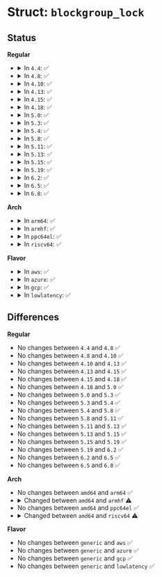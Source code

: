 # Struct: <code>blockgroup_lock</code>

## Status
<b>Regular</b>
<ul>
<li>
<details>
<summary>In <code>4.4</code>: ✅</summary>

```c
struct blockgroup_lock {
    struct bgl_lock locks[128];
};
```
</details>
</li>
<li>
<details>
<summary>In <code>4.8</code>: ✅</summary>

```c
struct blockgroup_lock {
    struct bgl_lock locks[128];
};
```
</details>
</li>
<li>
<details>
<summary>In <code>4.10</code>: ✅</summary>

```c
struct blockgroup_lock {
    struct bgl_lock locks[128];
};
```
</details>
</li>
<li>
<details>
<summary>In <code>4.13</code>: ✅</summary>

```c
struct blockgroup_lock {
    struct bgl_lock locks[128];
};
```
</details>
</li>
<li>
<details>
<summary>In <code>4.15</code>: ✅</summary>

```c
struct blockgroup_lock {
    struct bgl_lock locks[128];
};
```
</details>
</li>
<li>
<details>
<summary>In <code>4.18</code>: ✅</summary>

```c
struct blockgroup_lock {
    struct bgl_lock locks[128];
};
```
</details>
</li>
<li>
<details>
<summary>In <code>5.0</code>: ✅</summary>

```c
struct blockgroup_lock {
    struct bgl_lock locks[128];
};
```
</details>
</li>
<li>
<details>
<summary>In <code>5.3</code>: ✅</summary>

```c
struct blockgroup_lock {
    struct bgl_lock locks[128];
};
```
</details>
</li>
<li>
<details>
<summary>In <code>5.4</code>: ✅</summary>

```c
struct blockgroup_lock {
    struct bgl_lock locks[128];
};
```
</details>
</li>
<li>
<details>
<summary>In <code>5.8</code>: ✅</summary>

```c
struct blockgroup_lock {
    struct bgl_lock locks[128];
};
```
</details>
</li>
<li>
<details>
<summary>In <code>5.11</code>: ✅</summary>

```c
struct blockgroup_lock {
    struct bgl_lock locks[128];
};
```
</details>
</li>
<li>
<details>
<summary>In <code>5.13</code>: ✅</summary>

```c
struct blockgroup_lock {
    struct bgl_lock locks[128];
};
```
</details>
</li>
<li>
<details>
<summary>In <code>5.15</code>: ✅</summary>

```c
struct blockgroup_lock {
    struct bgl_lock locks[128];
};
```
</details>
</li>
<li>
<details>
<summary>In <code>5.19</code>: ✅</summary>

```c
struct blockgroup_lock {
    struct bgl_lock locks[128];
};
```
</details>
</li>
<li>
<details>
<summary>In <code>6.2</code>: ✅</summary>

```c
struct blockgroup_lock {
    struct bgl_lock locks[128];
};
```
</details>
</li>
<li>
<details>
<summary>In <code>6.5</code>: ✅</summary>

```c
struct blockgroup_lock {
    struct bgl_lock locks[128];
};
```
</details>
</li>
<li>
<details>
<summary>In <code>6.8</code>: ✅</summary>

```c
struct blockgroup_lock {
    struct bgl_lock locks[128];
};
```
</details>
</li>
</ul>
<b>Arch</b>
<ul>
<li>
<details>
<summary>In <code>arm64</code>: ✅</summary>

```c
struct blockgroup_lock {
    struct bgl_lock locks[128];
};
```
</details>
</li>
<li>
<details>
<summary>In <code>armhf</code>: ✅</summary>

```c
struct blockgroup_lock {
    struct bgl_lock locks[16];
};
```
</details>
</li>
<li>
<details>
<summary>In <code>ppc64el</code>: ✅</summary>

```c
struct blockgroup_lock {
    struct bgl_lock locks[128];
};
```
</details>
</li>
<li>
<details>
<summary>In <code>riscv64</code>: ✅</summary>

```c
struct blockgroup_lock {
    struct bgl_lock locks[32];
};
```
</details>
</li>
</ul>
<b>Flavor</b>
<ul>
<li>
<details>
<summary>In <code>aws</code>: ✅</summary>

```c
struct blockgroup_lock {
    struct bgl_lock locks[128];
};
```
</details>
</li>
<li>
<details>
<summary>In <code>azure</code>: ✅</summary>

```c
struct blockgroup_lock {
    struct bgl_lock locks[128];
};
```
</details>
</li>
<li>
<details>
<summary>In <code>gcp</code>: ✅</summary>

```c
struct blockgroup_lock {
    struct bgl_lock locks[128];
};
```
</details>
</li>
<li>
<details>
<summary>In <code>lowlatency</code>: ✅</summary>

```c
struct blockgroup_lock {
    struct bgl_lock locks[128];
};
```
</details>
</li>
</ul>

## Differences
<b>Regular</b>
<ul>
<li>
No changes between <code>4.4</code> and <code>4.8</code> ✅
</li>
<li>
No changes between <code>4.8</code> and <code>4.10</code> ✅
</li>
<li>
No changes between <code>4.10</code> and <code>4.13</code> ✅
</li>
<li>
No changes between <code>4.13</code> and <code>4.15</code> ✅
</li>
<li>
No changes between <code>4.15</code> and <code>4.18</code> ✅
</li>
<li>
No changes between <code>4.18</code> and <code>5.0</code> ✅
</li>
<li>
No changes between <code>5.0</code> and <code>5.3</code> ✅
</li>
<li>
No changes between <code>5.3</code> and <code>5.4</code> ✅
</li>
<li>
No changes between <code>5.4</code> and <code>5.8</code> ✅
</li>
<li>
No changes between <code>5.8</code> and <code>5.11</code> ✅
</li>
<li>
No changes between <code>5.11</code> and <code>5.13</code> ✅
</li>
<li>
No changes between <code>5.13</code> and <code>5.15</code> ✅
</li>
<li>
No changes between <code>5.15</code> and <code>5.19</code> ✅
</li>
<li>
No changes between <code>5.19</code> and <code>6.2</code> ✅
</li>
<li>
No changes between <code>6.2</code> and <code>6.5</code> ✅
</li>
<li>
No changes between <code>6.5</code> and <code>6.8</code> ✅
</li>
</ul>
<b>Arch</b>
<ul>
<li>
No changes between <code>amd64</code> and <code>arm64</code> ✅
</li>
<li>
<details>
<summary>Changed between <code>amd64</code> and <code>armhf</code> ⚠️</summary>
<ul>
<li>
<b>Field type changed. </b>
<code>struct bgl_lock locks[128]</code> ➡️ <code>struct bgl_lock locks[16]</code>
</li>
</ul>
</details>
</li>
<li>
No changes between <code>amd64</code> and <code>ppc64el</code> ✅
</li>
<li>
<details>
<summary>Changed between <code>amd64</code> and <code>riscv64</code> ⚠️</summary>
<ul>
<li>
<b>Field type changed. </b>
<code>struct bgl_lock locks[128]</code> ➡️ <code>struct bgl_lock locks[32]</code>
</li>
</ul>
</details>
</li>
</ul>
<b>Flavor</b>
<ul>
<li>
No changes between <code>generic</code> and <code>aws</code> ✅
</li>
<li>
No changes between <code>generic</code> and <code>azure</code> ✅
</li>
<li>
No changes between <code>generic</code> and <code>gcp</code> ✅
</li>
<li>
No changes between <code>generic</code> and <code>lowlatency</code> ✅
</li>
</ul>
